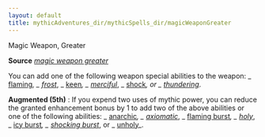 ```yaml
---
layout: default
title: mythicAdventures_dir/mythicSpells_dir/magicWeaponGreater
---
```

Magic Weapon, Greater

**Source** [_magic weapon greater_](../../spells_dir/magicWeapon#_magic-weapon-greater)

You can add one of the following weapon special abilities to the weapon: _ [flaming](../../magicItems_dir/weapons#_weapons-flaming)_, _ [frost](../../magicItems_dir/weapons#_weapons-frost)_, _ [keen](../../magicItems_dir/weapons#_weapons-keen)_, _ [merciful](../../magicItems_dir/weapons#_weapons-merciful)_, _ [shock](../../magicItems_dir/weapons#_weapons-shock)_, or _ [thundering](../../magicItems_dir/weapons#_thundering)_.

**Augmented (5th)** : If you expend two uses of mythic power, you can reduce the granted enhancement bonus by 1 to add two of the above abilities or one of the following abilities: _ [anarchic](../../magicItems_dir/weapons#_weapons-anarchic)_, _ [axiomatic](../../magicItems_dir/weapons#_weapons-axiomatic)_, _ [flaming burst](../../magicItems_dir/weapons#_weapons-flaming-burst)_, _ [holy](../../magicItems_dir/weapons#_weapons-holy)_, _ [icy burst](../../magicItems_dir/weapons#_weapons-icy-burst)_, _ [shocking burst](../../magicItems_dir/weapons#_weapons-shocking-burst)_, or _ [unholy](../../magicItems_dir/weapons#_unholy)_.

